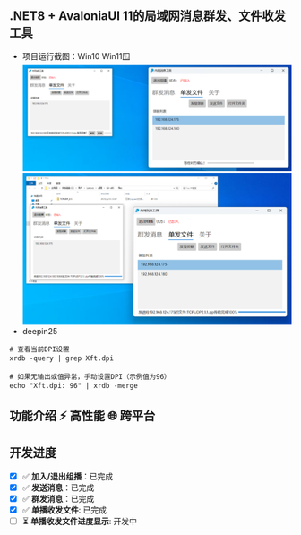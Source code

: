 ## .NET8 + AvaloniaUI 11的局域网消息群发、文件收发工具
* 项目运行截图：Win10 Win11🪟
  ![请求确认](./docs/assets/jt1.PNG)
  ![请求确认](./docs/assets/jt2.png)
* deepin25
```
# 查看当前DPI设置
xrdb -query | grep Xft.dpi

# 如果无输出或值异常，手动设置DPI（示例值为96）
echo "Xft.dpi: 96" | xrdb -merge

```
##  功能介绍 ⚡ 高性能 🌐 跨平台
## 开发进度
- [x] ✅ **加入/退出组播**：已完成  
- [x] ✅ **发送消息**：已完成  
- [x] ✅ **群发消息**：已完成
- [x] ✅ **单播收发文件**: 已完成
- [ ] ⏳ **单播收发文件进度显示**: 开发中

